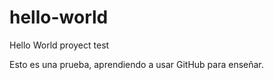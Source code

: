 # hello-world
Hello World proyect test

Esto es una prueba, aprendiendo a usar GitHub para enseñar.


